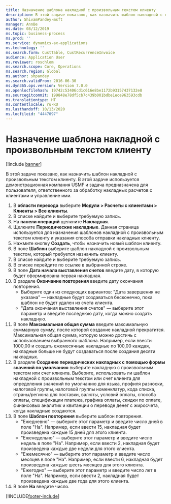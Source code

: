```yaml
---
title: Назначение шаблона накладной с произвольным текстом клиенту
description: В этой задаче показано, как назначить шаблон накладной с произвольным текстом клиенту.
author: ShivamPandey-msft
manager: AnnBe
ms.date: 08/12/2019
ms.topic: business-process
ms.prod: ''
ms.service: dynamics-ax-applications
ms.technology: ''
ms.search.form: CustTable, CustRecurrenceInvoice
audience: Application User
ms.reviewer: roschlom
ms.search.scope: Core, Operations
ms.search.region: Global
ms.author: shpandey
ms.search.validFrom: 2016-06-30
ms.dyn365.ops.version: Version 7.0.0
ms.openlocfilehash: 19742c53406cd1c616e8be1172b93157437132e8
ms.sourcegitcommit: 199848e78df5cb7c439b001bdbe1ece963593cdb
ms.translationtype: HT
ms.contentlocale: ru-RU
ms.lasthandoff: 10/13/2020
ms.locfileid: "4447097"
---
```

# <a name="assign-a-free-text-invoice-template-to-a-customer"></a>Назначение шаблона накладной с произвольным текстом клиенту

[!include [banner](../../includes/banner.md)]

В этой задаче показано, как назначить шаблон накладной с произвольным текстом клиенту. В этой задаче используется демонстрационная компания USMF и задача предназначена для пользователя, ответственного за обработку накладных расчетов с клиентами и управление ими.

1. В **области перехода** выберите **Модули > Расчеты с клиентами > Клиенты > Все клиенты**.
2. В списке найдите и выберите требуемую запись.
3. На **панели операций** щелкните **Накладная**.
4. Щелкните **Периодические накладные**. Данная страница используется для назначения шаблонов накладной с произвольным текстом клиенту и указания способа отправки накладных клиенту.  
5. Нажмите кнопку **Создать**, чтобы назначить новый шаблон клиенту.
6. В поле **Шаблон** выберите шаблон накладной с произвольным текстом, который требуется назначить клиенту.
7. В списке найдите и выберите требуемую запись.
8. В списке перейдите по ссылке в выбранной строке.
9. В поле **Дата начала выставления счетов** введите дату, в которую будет сформирована первая накладная.
10. В разделе **Окончание повторения** введите дату окончания повторения.  
    * Выберите один из следующих вариантов: "Дата завершения не указана" — накладные будут создаваться бесконечно, пока шаблон не будет удален из счета клиента.
    * "Дата окончания выставления счетов" — выберите этот параметр и введите последнюю дату, когда можно создать накладную.  
11. В поле **Максимальная общая сумма** введите максимальную суммарную сумму, после которой создание накладной прекратится. Максимальная общая сумма, которую можно достичь с использованием выбранного шаблона. Например, если ввести 1000,00 и создать ежемесячные накладные по 100,00 каждая, накладные больше не будут создаваться после создания десяти накладных.  
12. В разделе **Создание периодических накладных с помощью формы значений по умолчанию** выберите накладную с произвольным текстом или счет клиента. Выберите, использовать ли шаблон накладной с произвольным текстом или счет клиента для определения значений по умолчанию для языка, профиля разноски, налоговой группы, налоговой группы номенклатур, кода списка, страны/региона для поставки, валюты, условий оплаты, способа оплаты, спецификации платежа, графика оплаты, скидки по оплате, финансовых аналитик и квитанции о переводе денег с жиросчета, когда накладные создаются.  
13. В поле **Шаблон повторения** выберите шаблон повторения.
    + "Ежедневно" — выберите этот параметр и введите число дней в поле "На". Например, если ввести 15, накладная будет произведена каждые 15 дней для этого клиента.
    + "Еженедельно" — выберите этот параметр и введите число недель в поле "На". Например, если ввести 2, накладная будет произведена каждые две недели для этого клиента.
    + "Ежемесячно" — выберите этот параметр и введите число месяцев в поле "На". Например, если ввести 6, накладная будет произведена каждые шесть месяцев для этого клиента.
    + "Ежегодно" — выберите этот параметр и введите число лет в поле "На". Например, если ввести 2, накладная будет произведена каждые две года для этого клиента.  
14. В поле **На** введите число.



[!INCLUDE[footer-include](../../../includes/footer-banner.md)]
